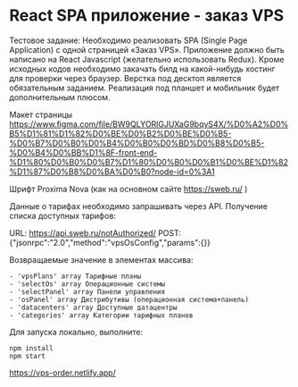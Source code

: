# React SPA приложение - заказ VPS

Тестовое задание: Необходимо реализовать SPA (Single Page Application) с одной страницей «Заказ VPS». 
Приложение должно быть написано на React Javascript  (желательно использовать Redux). 
Кроме исходных кодов необходимо закачать билд на какой-нибудь хостинг для проверки 
через браузер. Верстка под десктоп является обязательным заданием. Реализация под 
планшет и мобильник будет дополнительным плюсом.

Макет страницы 
https://www.figma.com/file/BW9QLYORlGJUXaG9bqyS4X/%D0%A2%D0%B5%D1%81%D1%82%D0%BE%D0%B2%D0%BE%D0%B5-%D0%B7%D0%B0%D0%B4%D0%B0%D0%BD%D0%B8%D0%B5-%D0%B4%D0%BB%D1%8F-front-end-%D1%80%D0%B0%D0%B7%D1%80%D0%B0%D0%B1%D0%BE%D1%82%D1%87%D0%B8%D0%BA%D0%B0?node-id=0%3A1

Шрифт Proxima Nova (как на основном сайте https://sweb.ru/ )

Данные о тарифах необходимо запрашивать через API.
Получение списка доступных тарифов:

URL: https://api.sweb.ru/notAuthorized/
POST: {"jsonrpc":"2.0","method":"vpsOsConfig","params":{}}

Возвращаемые значение в элементах массива:
```
- 'vpsPlans' array Тарифные планы
- 'selectOs' array Операционные системы 
- 'selectPanel' array Панели управления 
- 'osPanel' array Дистрибутивы (операционная система+панель)
- 'datacenters' array Доступные датацентры
- 'categories' array Категории тарифных планов
```

Для запуска локально, выполните:

```
npm install
npm start
```

https://vps-order.netlify.app/
